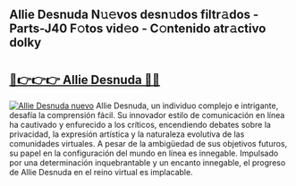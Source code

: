 ## Allie Desnuda N𝚞𝚎vos desn𝚞dos filtr𝚊dos - Parts-J40 F𝚘tos vid𝚎o - C𝚘ntenido atr𝚊ctivo doIky

# <h2><a href="http://mb81as.tromn.icu/?c=Allie+Desnuda">🔗👉👉👉 Allie Desnuda 🔗🔗</a></h2>

[![Allie Desnuda nuevo](https://i.imgur.com/pEAQMta.gif)](http://mb81as.tromn.icu/?c=Allie+Desnuda)
Allie Desnuda, un individuo complejo e intrigante, desafía la comprensión fácil. Su innovador estilo de comunicación en línea ha cautivado y enfurecido a los críticos, encendiendo debates sobre la privacidad, la expresión artística y la naturaleza evolutiva de las comunidades virtuales. A pesar de la ambigüedad de sus objetivos futuros, su papel en la configuración del mundo en línea es innegable. Impulsado por una determinación inquebrantable y un encanto innegable, el progreso de Allie Desnuda en el reino virtual es implacable.
